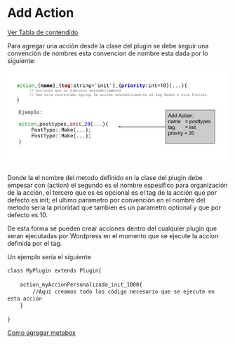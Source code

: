 # Add Action
[Ver Tabla de contendido](summary.md)

Para agregar una acción desde la clase del plugin se debe seguir una convención de nombres esta convencion de nombre esta dada por lo siguiente:

![](/assets/add_action_in_plugin.jpg)

Donde la el nombre del metodo definido en la clase del plugin debe empesar con \(action\) el segundo es el nombre espesifico para organización de la acción, el tercero que es es opcional es el tag de la acción que por defecto es init; el ultimo parametro por convención en el nombre del metodo seria la prioridad que tambien es un parametro optional y que por defecto es 10.

De esta forma se pueden crear acciones dentro del cualquier plugin que seran ejecutadas por Wordpress en el momento que se ejecute la accion definida por el tag.

Un ejemplo seria el siguiente

```
class MyPlugin extends Plugin{ 

    action_myAccionPersonalizada_init_1000{
        //Aquí creamos todo los código necesario que se ejecute en esta acción
    }

}
```



[Como agregar metabox](add-metabox.md)

